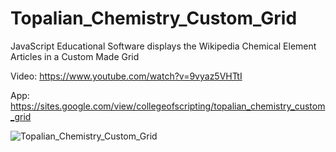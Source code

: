 # Topalian_Chemistry_Custom_Grid
JavaScript Educational Software displays the Wikipedia Chemical Element Articles in a Custom Made Grid

Video: https://www.youtube.com/watch?v=9vyaz5VHTtI

App: https://sites.google.com/view/collegeofscripting/topalian_chemistry_custom_grid

![Topalian_Chemistry_Custom_Grid](https://pbs.twimg.com/media/F0HT9xWXsAA3-ib?format=jpg&name=large)
